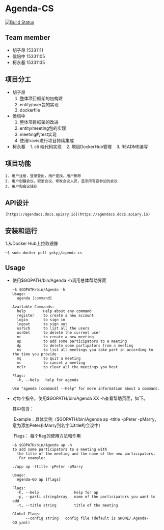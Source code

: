 # Agenda-CS

[![Build Status](https://travis-ci.org/tpisntgod/Agenda.svg?branch=master)](https://travis-ci.org/tpisntgod/Agenda)

## Team member
- 胡子昂 15331111
- 侯培中 15331105
- 柯永基 15331135

## 项目分工

- 胡子昂
    1. 整体项目框架的初构建
    2. entity/user包的实现
    3. dockerfile
- 侯培中
    1. 整体项目框架的改进  
    2. entity/meeting包的实现  
    3. meeting的test实现  
    4. 使用travis进行项目持续集成
- 柯永基
    1. cli 端代码实现 
    2. 项目DockerHub管理
    3. README编写  

## 项目功能

    1. 用户注册，登录登出，用户查找，用户删除
    2. 用户创建会议，取消会议，修改会议人员，显示所有要参加的会议
    3. 用户和会议储存


## API设计
    [https://agendacs.docs.apiary.io](https://agendacs.docs.apiary.io)

## 安装和运行

1.从Docker Hub上拉取镜像

```shell
~$ sudo docker pull yokyj/agenda-cs
```

## Usage
- 使用$GOPATH/bin/Agenda -h调用总体帮助界面

  ```shell
  ~$ $GOPATH/bin/Agenda -h
  Usage:
    agenda [command]

  Available Commands:
    help        Help about any command
    register    to create a new account
    login       to sign in
    logout      to sign out
    usrSch      to list all the users
    usrDel      to delete the current user
    mc          to create a new meeting
    ap          to add some participators to a meeting
    dp          to delete some partipators from a meeting
    ms          to list all meetings you take part in according to the time you provide
    mq          to quit a meeting
    mc          to cancel a meeting
    mclr        to clear all the meetings you host

  Flags:
    -h, --help   help for agenda

  Use "agenda [command] --help" for more information about a command.
  ```

- 对每个指令，使用$GOPATH/bin/Agenda XX -h查看帮助页面，如下。

  其中包含：

  ​	Example：具体实例（$GOPATH/bin/Agenda ap -ttitle -pPeter -pMarry，意为添加Peter和Marry到名字叫title的会议中）

  ​	Flags： 每个flag的使用方法和作用

  ```shell
  ~$ $GOPATH/bin/Agenda ap -h
  to add some participators to a meeting with
  	the title of the meeting and the name of the new participators.
  	 For example:

  ./app ap -ttitle -pPeter -pMarry

  Usage:
    Agenda-GO ap [flags]

  Flags:
    -h, --help                help for ap
    -p, --parti stringArray   name of the participators you want to add
    -t, --title string        title of the meeting

  Global Flags:
        --config string   config file (default is $HOME/.Agenda-GO.yaml)
  ```
